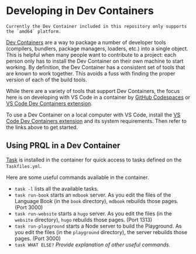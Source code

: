 # Developing in Dev Containers

```admonish note
Currently the Dev Container included in this repository only supports the `amd64` platform.
```

[Dev Containers](https://containers.dev/) are a way to package a number of
developer tools (compilers, bundlers, package managers, loaders, etc.) into a
single object. This is helpful when many people want to contribute to a project:
each person only has to install the Dev Container on their own machine to start
working. By definition, the Dev Container has a consistent set of tools that are
known to work together. This avoids a fuss with finding the proper version of
each of the build tools.

While there are a variety of tools that support Dev Containers, the focus here
is on developing with VS Code in a container by
[GitHub Codespaces](https://docs.github.com/en/codespaces/overview) or
[VS Code Dev Containers extension](https://marketplace.visualstudio.com/items?itemName=ms-vscode-remote.remote-containers).

To use a Dev Container on a local computer with VS Code, install the
[VS Code Dev Containers extension](https://marketplace.visualstudio.com/items?itemName=ms-vscode-remote.remote-containers)
and its system requirements. Then refer to the links above to get started.

## Using PRQL in a Dev Container

[Task](https://taskfile.dev/) is installed in the container for quick access to
tasks defined on the `Taskfiles.yml`.

Here are some useful commands available in the container.

- `task -l` lists all the available tasks.
- `task run-book` starts an `mdbook` server. As you edit the files of the
  Language Book (in the `book` directory), `mdbook` rebuilds those pages.
  (Port 3000)
- `task run-website` starts a `hugo` server. As you edit the files (in the
  `website` directory), `hugo` rebuilds those pages. (Port 1313)
- `task run-playground` starts a Node server to build the Playground. As you
  edit the files (in the `playground` directory), the server rebuilds those
  pages. (Port 3000)
- `task WHAT ELSE?` _Provide explanation of other useful commands._
